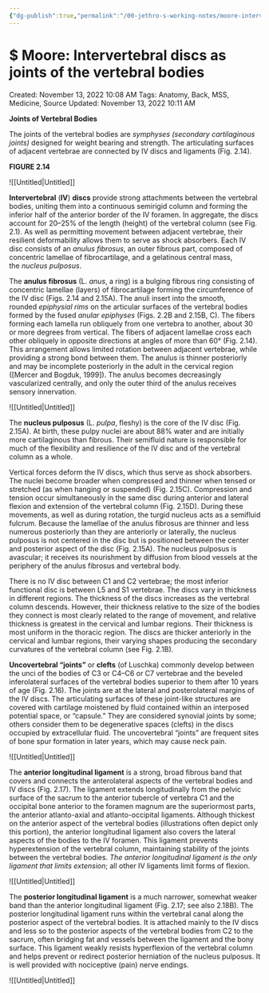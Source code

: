 ```yaml
---
{"dg-publish":true,"permalink":"/00-jethro-s-working-notes/moore-intervertebral-discs-as-joints-of-the-vert/","dgPassFrontmatter":true}
---
```



# $ Moore: Intervertebral discs as joints of the vertebral bodies

Created: November 13, 2022 10:08 AM
Tags: Anatomy, Back, MSS, Medicine, Source
Updated: November 13, 2022 10:11 AM

****Joints of Vertebral Bodies****

The joints of the vertebral bodies are *symphyses (secondary cartilaginous joints)* designed for weight bearing and strength. The articulating surfaces of adjacent vertebrae are connected by IV discs and ligaments (Fig. 2.14).

**FIGURE 2.14**

![[Untitled\|Untitled]]

**Intervertebral** (**IV**) **discs** provide strong attachments between the vertebral bodies, uniting them into a continuous semirigid column and forming the inferior half of the anterior border of the IV foramen. In aggregate, the discs account for 20–25% of the length (height) of the vertebral column (see Fig. 2.1). As well as permitting movement between adjacent vertebrae, their resilient deformability allows them to serve as shock absorbers. Each IV disc consists of an *anulus fibrosus*, an outer fibrous part, composed of concentric lamellae of fibrocartilage, and a gelatinous central mass, the *nucleus pulposus*.

The **anulus fibrosus** (L. *anus*, a ring) is a bulging fibrous ring consisting of concentric lamellae (layers) of fibrocartilage forming the circumference of the IV disc (Figs. 2.14 and 2.15A). The anuli insert into the smooth, rounded *epiphysial rims* on the articular surfaces of the vertebral bodies formed by the fused *anular epiphyses* (Figs. 2.2B and 2.15B, C). The fibers forming each lamella run obliquely from one vertebra to another, about 30 or more degrees from vertical. The fibers of adjacent lamellae cross each other obliquely in opposite directions at angles of more than 60° (Fig. 2.14). This arrangement allows limited rotation between adjacent vertebrae, while providing a strong bond between them. The anulus is thinner posteriorly and may be incomplete posteriorly in the adult in the cervical region ([Mercer and Bogduk, 1999]). The anulus becomes decreasingly vascularized centrally, and only the outer third of the anulus receives sensory innervation.

![[Untitled\|Untitled]]

The **nucleus pulposus** (L. *pulpa*, fleshy) is the core of the IV disc (Fig. 2.15A). At birth, these pulpy nuclei are about 88% water and are initially more cartilaginous than fibrous. Their semifluid nature is responsible for much of the flexibility and resilience of the IV disc and of the vertebral column as a whole.

Vertical forces deform the IV discs, which thus serve as shock absorbers. The nuclei become broader when compressed and thinner when tensed or stretched (as when hanging or suspended) (Fig. 2.15C). Compression and tension occur simultaneously in the same disc during anterior and lateral flexion and extension of the vertebral column (Fig. 2.15D). During these movements, as well as during rotation, the turgid nucleus acts as a semifluid fulcrum. Because the lamellae of the anulus fibrosus are thinner and less numerous posteriorly than they are anteriorly or laterally, the nucleus pulposus is not centered in the disc but is positioned between the center and posterior aspect of the disc (Fig. 2.15A). The nucleus pulposus is avascular; it receives its nourishment by diffusion from blood vessels at the periphery of the anulus fibrosus and vertebral body.

There is no IV disc between C1 and C2 vertebrae; the most inferior functional disc is between L5 and S1 vertebrae. The discs vary in thickness in different regions. The thickness of the discs increases as the vertebral column descends. However, their thickness relative to the size of the bodies they connect is most clearly related to the range of movement, and relative thickness is greatest in the cervical and lumbar regions. Their thickness is most uniform in the thoracic region. The discs are thicker anteriorly in the cervical and lumbar regions, their varying shapes producing the secondary curvatures of the vertebral column (see Fig. 2.1B).

**Uncovertebral “joints”** or **clefts** (of Luschka) commonly develop between the unci of the bodies of C3 or C4–C6 or C7 vertebrae and the beveled inferolateral surfaces of the vertebral bodies superior to them after 10 years of age (Fig. 2.16). The joints are at the lateral and posterolateral margins of the IV discs. The articulating surfaces of these joint-like structures are covered with cartilage moistened by fluid contained within an interposed potential space, or “capsule.” They are considered synovial joints by some; others consider them to be degenerative spaces (clefts) in the discs occupied by extracellular fluid. The uncovertebral “joints” are frequent sites of bone spur formation in later years, which may cause neck pain.

![[Untitled\|Untitled]]

The **anterior longitudinal ligament** is a strong, broad fibrous band that covers and connects the anterolateral aspects of the vertebral bodies and IV discs (Fig. 2.17). The ligament extends longitudinally from the pelvic surface of the sacrum to the anterior tubercle of vertebra C1 and the occipital bone anterior to the foramen magnum are the superiormost parts, the anterior atlanto-axial and atlanto-occipital ligaments. Although thickest on the anterior aspect of the vertebral bodies (illustrations often depict only this portion), the anterior longitudinal ligament also covers the lateral aspects of the bodies to the IV foramen. This ligament prevents hyperextension of the vertebral column, maintaining stability of the joints between the vertebral bodies. *The anterior longitudinal ligament is the only ligament that limits extension*; all other IV ligaments limit forms of flexion.

![[Untitled\|Untitled]]

The **posterior longitudinal ligament** is a much narrower, somewhat weaker band than the anterior longitudinal ligament (Fig. 2.17; see also 2.18B). The posterior longitudinal ligament runs within the vertebral canal along the posterior aspect of the vertebral bodies. It is attached mainly to the IV discs and less so to the posterior aspects of the vertebral bodies from C2 to the sacrum, often bridging fat and vessels between the ligament and the bony surface. This ligament weakly resists hyperflexion of the vertebral column and helps prevent or redirect posterior herniation of the nucleus pulposus. It is well provided with nociceptive (pain) nerve endings.

![[Untitled\|Untitled]]